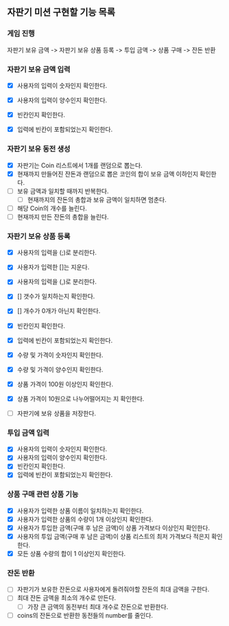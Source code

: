 ## 자판기 미션 구현할 기능 목록

### 게임 진행
자판기 보유 금액 -> 자판기 보유 상품 등록 -> 투입 금액 -> 상품 구매 -> 잔돈 반환

### 자판기 보유 금액 입력
- [x] 사용자의 입력이 숫자인지 확인한다.
- [x] 사용자의 입력이 양수인지 확인한다.
- [x] 빈칸인지 확인한다.
- [x] 입력에 빈칸이 포함되었는지 확인한다.


### 자판기 보유 동전 생성
- [x] 자판기는 Coin 리스트에서 1개를 랜덤으로 뽑는다.
- [x] 현재까지 만들어진 잔돈과 랜덤으로 뽑은 코인의 합이 보유 금액 이하인지 확인한다.
- [ ] 보유 금액과 일치할 때까지 반복한다.
    - [ ] 현재까지의 잔돈의 총합과 보유 금액이 일치하면 멈춘다.
- [ ] 해당 Coin의 개수를 늘린다.
- [ ] 현재까지 만든 잔돈의 총합을 늘린다.

### 자판기 보유 상품 등록
- [x] 사용자의 입력을 (;)로 분리한다.
- [x] 사용자가 입력한 []는 지운다.
- [x] 사용자의 입력을 (,)로 분리한다.

- [x] [] 갯수가 일치하는지 확인한다.
- [x] [] 개수가 0개가 아닌지 확인한다.
- [x] 빈칸인지 확인한다.
- [x] 입력에 빈칸이 포함되었는지 확인한다.
- [x] 수량 및 가격이 숫자인지 확인한다.
- [x] 수량 및 가격이 양수인지 확인한다.
- [x] 상품 가격이 100원 이상인지 확인한다.
- [x] 상품 가격이 10원으로 나누어떨어지는 지 확인한다.
- [ ] 자판기에 보유 상품을 저장한다.

### 투입 금액 입력
- [x] 사용자의 입력이 숫자인지 확인한다.
- [x] 사용자의 입력이 양수인지 확인한다.
- [x] 빈칸인지 확인한다.
- [x] 입력에 빈칸이 포함되었는지 확인한다.

### 상품 구매 관련 상품 기능
- [x] 사용자가 입력한 상품 이름이 일치하는지 확인한다.
- [x] 사용자가 입력한 상품의 수량이 1개 이상인지 확인한다.
- [x] 사용자가 투입한 금액(구매 후 남은 금액)이 상품 가격보다 이상인지 확인한다.
- [x] 사용자의 투입 금액(구매 후 남은 금액)이 상품 리스트의 최저 가격보다 적은지 확인한다.
- [x] 모든 상품 수량의 합이 1 이상인지 확인한다.

### 잔돈 반환
- [ ] 자판기가 보유한 잔돈으로 사용자에게 돌려줘야할 잔돈의 최대 금액을 구한다.
- [ ] 최대 잔돈 금액을 최소의 개수로 만든다.
    - [ ] 가장 큰 금액의 동전부터 최대 개수로 잔돈으로 반환한다.
- [ ] coins의 잔돈으로 반환한 동전들의 number를 줄인다.